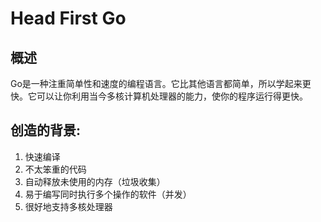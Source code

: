 <!--
 * @Author: Shuwang_wu
 * @Date: 2022-04-27 09:36:11
 * @LastEditTime: 2022-04-27 10:09:05
 * @LastEditors: Shuwang_wu
 * @FilePath: \theBlog\go\books\head_first_go\README.md
 * @Description: head first go
-->

# Head First Go

## 概述
Go是一种注重简单性和速度的编程语言。它比其他语言都简单，所以学起来更快。它可以让你利用当今多核计算机处理器的能力，使你的程序运行得更快。

## 创造的背景:
1. 快速编译 
2. 不太笨重的代码
3. 自动释放未使用的内存（垃圾收集）
4. 易于编写同时执行多个操作的软件（并发）
5. 很好地支持多核处理器